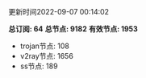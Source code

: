 更新时间2022-09-07 00:14:02

**总订阅: 64**
**总节点: 9182**
**有效节点: 1953**
- trojan节点: 108
- v2ray节点: 1656
- ss节点: 189
